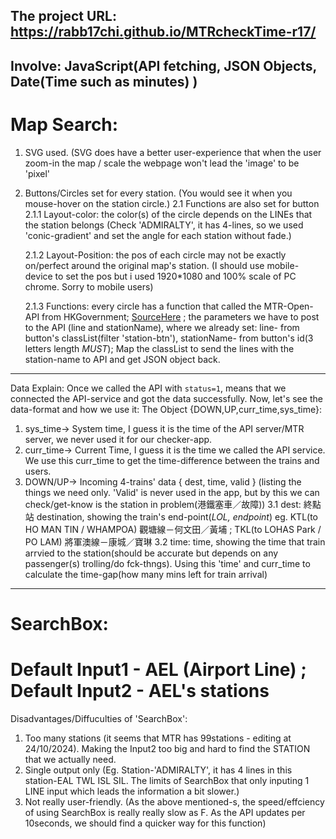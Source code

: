 The project URL: https://rabb17chi.github.io/MTRcheckTime-r17/
---
 Involve: JavaScript(API fetching, JSON Objects, Date(Time such as minutes) )
---
Map Search:
===
1. SVG used. (SVG does have a better user-experience that when the user zoom-in the map / scale the webpage won't lead the 'image' to be 'pixel'

2. Buttons/Circles set for every station. (You would see it when you mouse-hover on the station circle.)
 2.1 Functions are also set for button
   2.1.1 Layout-color: the color(s) of the circle depends on the LINEs that the station belongs (Check 'ADMIRALTY', it has 4-lines, so we used 'conic-gradient' and set the angle for each station without fade.)
  
   2.1.2 Layout-Position: the pos of each circle may not be exactly on/perfect around the original map's station. (I should use mobile-device to set the pos but i used 1920*1080 and 100% scale of PC chrome. Sorry to mobile users)
   
   2.1.3 Functions: every circle has a function that called the MTR-Open-API from HKGovernment; [SourceHere](https://data.gov.hk/en-data/dataset/mtr-data2-nexttrain-data) ; the parameters we have to post to the API (line and stationName), where we already set:
   line- from button's classList(filter 'station-btn'), stationName- from button's id(3 letters length *MUST*); Map the classList to send the lines with the station-name to API and get JSON object back.
---
Data Explain:
Once we called the API with `status=1`, means that we connected the API-service and got the data successfully. Now, let's see the data-format and how we use it:
The Object {DOWN,UP,curr_time,sys_time}: 
1. sys_time-> System time, I guess it is the time of the API server/MTR server, we never used it for our checker-app.
2. curr_time-> Current Time, I guess it is the time we called the API service. We use this curr_time to get the time-difference between the trains and users.
3. DOWN/UP-> Incoming 4-trains' data { dest, time, valid } (listing the things we need only. 'Valid' is never used in the app, but by this we can check/get-know is the station in problem(港鐵塞車／故障))
 3.1 dest: 終點站 destination, showing the train's end-point(_LOL, endpoint_) eg. KTL(to HO MAN TIN / WHAMPOA) 觀塘線－何文田／黃埔 ; TKL(to LOHAS Park / PO LAM) 將軍澳線－康城／寶琳
 3.2 time: time, showing the time that train arrvied to the station(should be accurate but depends on any passenger(s) trolling/do fck-thngs). Using this 'time' and curr_time to calculate the time-gap(how many mins left for train arrival)


---

SearchBox:
===============
Default Input1 - AEL (Airport Line) ; 
Default Input2 - AEL's stations
===
Disadvantages/Diffuculties of 'SearchBox':
1. Too many stations (it seems that MTR has 99stations - editing at 24/10/2024). Making the Input2 too big and hard to find the STATION that we actually need.
2. Single output only (Eg. Station-'ADMIRALTY', it has 4 lines in this station-EAL TWL ISL SIL. The limits of SearchBox that only inputing 1 LINE input which leads the information a bit slower.)
3. Not really user-friendly. (As the above mentioned-s, the speed/effciency of using SearchBox is really really slow as F. As the API updates per 10seconds, we should find a quicker way for this function)
